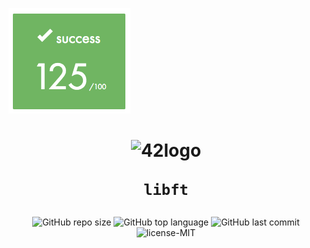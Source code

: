 ![libft](https://github.com/nach131/42Barcelona/blob/main/images/125.png)

<h1 align="center">
  <img  width="120" alt="42logo"  src="https://user-images.githubusercontent.com/19689770/129336866-169b0dc7-ea41-47d4-b50a-d466508031af.png">
  
	libft
</h1>
 <p align="center">
<img alt="GitHub repo size" src="https://img.shields.io/github/repo-size/nach131/42Barcelona">
<img alt="GitHub top language" src="https://img.shields.io/github/languages/top/nach131/42Barcelona">
<img alt="GitHub last commit" src="https://img.shields.io/github/last-commit/nach131/42Barcelona">
<img alt="license-MIT" src="https://img.shields.io/badge/license-MIT-blue">
</p>

<h1 align="center">
